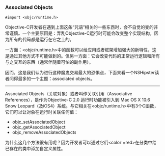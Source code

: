 ### Associated Objects
```
#import <objc/runtime.h>
```
Objective-C开发者在遇到上面这条“咒语”相关的一些东西时，会不自觉的变的非常谨慎。一个主要原因是：弄乱Objective-C运行时可能会改变整个实现结构，因为所有的代码都是运行在它之上的。

一方面：<objc/runtime.h>中的函数可以给应用或者框架增加强大的新特性，这是通过其他方式不可能做到的。但另一方面：它会改变代码的正常运行逻辑和所有与之交互的东西（通常伴随着可怕的副作用）。

因而，这是我们认为进行这种魔鬼交易最大的恐惧点，下面来看一个NSHipster读者问得最多的一个主题：associated objects。

----

Associated Objects（关联对象）或者叫作关联引用（Associative References），是作为Objective-C 2.0 运行时功能被引入到 Mac OS X 10.6 Snow Leopard（及iOS4）系统。与它相关在<objc/runtime.h>中有3个C函数，它们可以让对象在运行时关联任何值：
- objc_setAssociatedObject
- objc_getAssociatedObject
- objc_removeAssociatedObjects

为什么这几个方法很有用呢？因为开发者可以通过它们<color =red>在分类中给已存在的类中添加自定义属性。</color>
